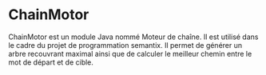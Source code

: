 # ChainMotor

ChainMotor est un module Java nommé Moteur de chaîne.
Il est utilisé dans le cadre du projet de programmation semantix.
Il permet de générer un arbre recouvrant maximal ainsi que de calculer le meilleur chemin entre le mot de départ et de
cible.